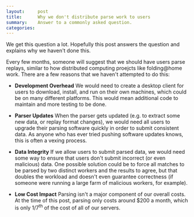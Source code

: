 ```yaml
---
layout:     post
title:      Why we don't distribute parse work to users
summary:    Answer to a commonly asked question.
categories: 
---
```


We get this question a lot.  Hopefully this post answers the question and explains why we haven't done this.

Every few months, someone will suggest that we should have users parse replays, similar to how distributed computing proejcts like folding@home work.  There are a few reasons that we haven't attempted to do this:

* **Development Overhead** We would need to create a desktop client for users to download, install, and run on their own machines, which could be on many different platforms. This would mean additional code to maintain and more testing to be done.

* **Parser Updates** When the parser gets updated (e.g. to extract some new data, or replay format changes), we would need all users to upgrade their parsing software quickly in order to submit consistent data. As anyone who has ever tried pushing software updates knows, this is often a vexing process.

* **Data Integrity** If we allow users to submit parsed data, we would need some way to ensure that users don't submit incorrect (or even malicious) data. One possible solution could be to force all matches to be parsed by two distinct workers and the results to agree, but that doubles the workload and doesn't even guarantee correctness (if someone were running a large farm of malicious workers, for example).

* **Low Cost Impact** Parsing isn't a major component of our overall costs. At the time of this post, parsing only costs around $200 a month, which is only 1/7<sup>th</sup> of the cost of all of our servers.

